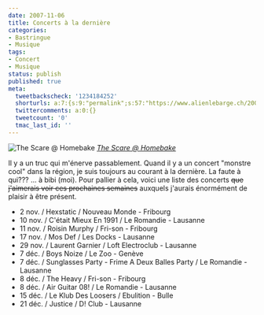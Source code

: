 ```yaml
---
date: 2007-11-06
title: Concerts à la dernière
categories:
- Bastringue
- Musique
tags:
- Concert
- Musique
status: publish
published: true
meta:
  tweetbackscheck: '1234184252'
  shorturls: a:7:{s:9:"permalink";s:57:"https://www.alienlebarge.ch/2007/11/06/the-scare-homebake/";s:7:"tinyurl";s:25:"https://tinyurl.com/de3j4v";s:4:"isgd";s:17:"https://is.gd/iU2G";s:5:"bitly";s:18:"https://bit.ly/EJbI";s:5:"snipr";s:22:"https://snipr.com/bkonk";s:5:"snurl";s:22:"https://snurl.com/bkonk";s:7:"snipurl";s:24:"https://snipurl.com/bkonk";}
  twittercomments: a:0:{}
  tweetcount: '0'
  tmac_last_id: ''
---
```

 <img src="https://farm1.static.flickr.com/34/70365314_449289b984.jpg" alt="The Scare @ Homebake" />
<em><a href="https://www.flickr.com/photos/dreadfuldan/70365314/" title="photo sharing">The Scare @ Homebake</a></em>

Il y a un truc qui m'énerve passablement. Quand il y a un concert "monstre cool" dans la région, je suis toujours au courant à la dernière. La faute à qui??? ... à bibi (moi). Pour pallier à cela, voici une liste des concerts <strike>que j'aimerais voir ces prochaines semaines</strike> auxquels j'aurais énormément de plaisir à être présent.
<ul>
	<li>2 nov. / Hexstatic / Nouveau Monde - Fribourg</li>
	<li>10 nov. / C'était Mieux En 1991 / Le Romandie - Lausanne</li>
	<li>11 nov. / Roisin Murphy / Fri-son - Fribourg</li>
	<li>17 nov. / Mos Def / Les Docks - Lausanne</li>
	<li>29 nov. / Laurent Garnier / Loft Electroclub - Lausanne</li>
	<li>7 déc. / Boys Noize / Le Zoo - Genève</li>
	<li>7 déc. / Sunglasses Party - Frime A Deux Balles Party / Le Romandie - Lausanne</li>
	<li>8 déc. / The Heavy / Fri-son - Fribourg</li>
	<li>8 déc. / Air Guitar 08! / Le Romandie - Lausanne</li>
	<li>15 déc. / Le Klub Des Loosers / Ebulition - Bulle</li>
	<li>21 déc. / Justice / D! Club - Lausanne</li>
</ul>
